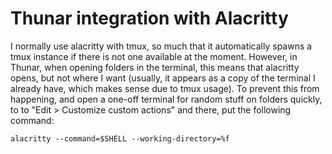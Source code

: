 # Thunar integration with Alacritty

I normally use alacritty with tmux, so much that it automatically spawns a tmux
instance if there is not one available at the moment. However, in Thunar, when
opening folders in the terminal, this means that alacritty opens, but not where
I want (usually, it appears as a copy of the terminal I already have, which
makes sense due to tmux usage). To prevent this from happening, and open a
one-off terminal for random stuff on folders quickly, to to "Edit > Customize
custom actions" and there, put the following command:

```
alacritty --command=$SHELL --working-directory=%f
```
